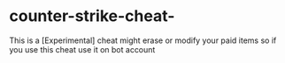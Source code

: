 # counter-strike-cheat-
This is a [Experimental] cheat might erase or modify your paid items so if you use this cheat use it on bot account
